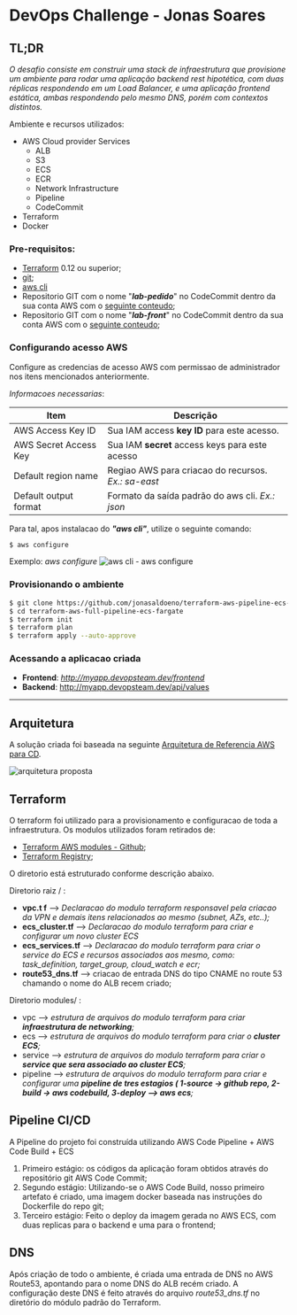 # DevOps Challenge - Jonas Soares

## TL;DR

_O desafio consiste em construir uma stack de infraestrutura que provisione um ambiente para rodar uma aplicação backend rest hipotética, com duas réplicas respondendo em um Load Balancer, e uma aplicação frontend estática, ambas respondendo pelo mesmo DNS, porém com contextos distintos._

Ambiente e recursos utilizados:

- AWS Cloud provider Services
  - ALB
  - S3
  - ECS
  - ECR
  - Network Infrastructure
  - Pipeline
  - CodeCommit
- Terraform
- Docker

### Pre-requisitos:

- [Terraform](https://www.terraform.io/downloads.html) 0.12 ou superior;
- [git](https://git-scm.com/downloads);
- [aws cli](https://docs.aws.amazon.com/cli/latest/userguide/install-cliv1.html)
- Repositorio GIT com o nome "**_lab-pedido_**" no CodeCommit dentro da sua conta AWS com o [seguinte conteudo](https://github.com/jonasaldoeno/catalogo);
- Repositorio GIT com o nome "**_lab-front_**" no CodeCommit dentro da sua conta AWS com o [seguinte conteudo](https://github.com/jonasaldoeno/frontend);

### Configurando acesso AWS

Configure as credencias de acesso AWS com permissao de administrador nos itens mencionados anteriormente.

_Informacoes necessarias_:

| Item                  | Descrição                                           |
| --------------------- | --------------------------------------------------- |
| AWS Access Key ID     | Sua IAM access **key ID** para este acesso.         |
| AWS Secret Access Key | Sua IAM **secret** access keys para este acesso     |
| Default region name   | Regiao AWS para criacao do recursos. _Ex.: sa-east_ |
| Default output format | Formato da saída padrão do aws cli. _Ex.: json_     |

Para tal, apos instalacao do **_"aws cli"_**, utilize o seguinte comando:

```sh
$ aws configure
```

Exemplo: _aws configure_
![aws cli - aws configure](https://geekylane.com/wp-content/uploads/2019/05/13-Run-aws-configure.png)

### Provisionando o ambiente

```sh
$ git clone https://github.com/jonasaldoeno/terraform-aws-pipeline-ecs-fargate.git
$ cd terraform-aws-full-pipeline-ecs-fargate
$ terraform init
$ terraform plan
$ terraform apply --auto-approve
```

### Acessando a aplicacao criada

- **Frontend**: _http://myapp.devopsteam.dev/frontend_ 
- **Backend**: http://myapp.devopsteam.dev/api/values

---

## Arquitetura

A solução criada foi baseada na seguinte [Arquitetura de Referencia AWS para CD](https://aws.amazon.com/blogs/compute/continuous-deployment-to-amazon-ecs-using-aws-codepipeline-aws-codebuild-amazon-ecr-and-aws-cloudformation/).

![arquitetura proposta](https://github.com/awslabs/ecs-refarch-continuous-deployment/blob/master/images/architecture.png?raw=true)

## Terraform

O terraform foi utilizado para a provisionamento e configuracao de toda a infraestrutura.
Os modulos utilizados foram retirados de:

- [Terraform AWS modules - Github](https://github.com/terraform-aws-modules);
- [Terraform Registry](https://registry.terraform.io/modules/terraform-aws-modules);

O diretorio está estruturado conforme descrição abaixo.

Diretorio raiz / :

- **vpc.t f** --> _Declaracao do modulo terraform responsavel pela criacao da VPN e demais itens relacionados ao mesmo (subnet, AZs, etc..);_
- **ecs_cluster.tf** --> _Declaracao do modulo terraform para criar e configurar um novo cluster ECS_
- **ecs_services.tf** --> _Declaracao do modulo terraform para criar o service do ECS e recursos associados aos mesmo, como: task_definition, target_group, cloud_watch e ecr;_
- **route53_dns.tf** --> criacao de entrada DNS do tipo CNAME no route 53 chamando o nome do ALB recem criado;

Diretorio modules/ :

- vpc --> _estrutura de arquivos do modulo terraform para criar **infraestrutura de networking**;_
- ecs --> _estrutura de arquivos do modulo terraform para criar o **cluster ECS**;_
- service --> _estrutura de arquivos do modulo terraform para criar o **service que sera associado ao cluster ECS**;_
- pipeline --> _estrutura de arquivos do modulo terraform para criar e configurar uma **pipeline de tres estagios ( 1-source -> github repo, 2-build -> aws codebuild, 3-deploy --> aws ecs**;_

## Pipeline CI/CD

A Pipeline do projeto foi construída utilizando AWS Code Pipeline + AWS Code Build + ECS

1. Primeiro estágio: os códigos da aplicação foram obtidos através do repositório git AWS Code Commit;
2. Segundo estágio: Utilizando-se o AWS Code Build, nosso primeiro artefato é criado, uma imagem docker baseada nas instruções do Dockerfile do repo git;
3. Terceiro estágio: Feito o deploy da imagem gerada no AWS ECS, com duas replicas para o backend e uma para o frontend;

## DNS

Após criação de todo o ambiente, é criada uma entrada de DNS no AWS Route53, apontando para o nome DNS do ALB recém criado.
A configuração deste DNS é feito através do arquivo _route53_dns.tf_ no diretório do módulo padrão do Terraform.
